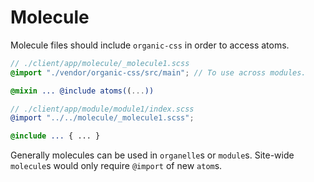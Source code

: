 # Molecule

Molecule files should include `organic-css` in order to access atoms.

```scss
// ./client/app/molecule/_molecule1.scss
@import "./vendor/organic-css/src/main"; // To use across modules.

@mixin ... @include atoms((...))

// ./client/app/module/module1/index.scss
@import "../../molecule/_molecule1.scss";

@include ... { ... }
```

Generally molecules can be used in `organelle`s or `module`s. Site-wide
`molecule`s would only require `@import` of new `atom`s.

